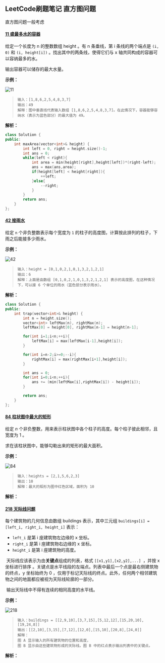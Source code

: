 ## LeetCode刷题笔记 直方图问题

直方图问题一般考虑 

#### [11 盛最多水的容器](https://leetcode-cn.com/problems/container-with-most-water/)

给定一个长度为 n 的整数数组 height 。有 n 条垂线，第 i 条线的两个端点是 `(i, 0)` 和 `(i, height[i])` 。找出其中的两条线，使得它们与 x 轴共同构成的容器可以容纳最多的水。

输出容器可以储存的最大水量。

**示例：**

![11](/home/wang/Desktop/TechStack/ALGLearning/LeetCode_Cpp/LeetCodeHot100/QsType/img/11.jpg)

> ```
> 输入：[1,8,6,2,5,4,8,3,7]
> 输出：49 
> 解释：图中垂直线代表输入数组 [1,8,6,2,5,4,8,3,7]。在此情况下，容器能够容纳水（表示为蓝色部分）的最大值为 49。
> ```

**解析：**

```cpp
class Solution {
public:
    int maxArea(vector<int>& height) {
        int left = 0, right = height.size()-1;
        int ans = 0;
        while(left < right){
            int area = min(height[right],height[left])*(right-left);
            ans = max(ans,area);
            if(height[left] < height[right]){
                ++left;
            }else{
                --right;
            }
        }
        return ans;
    }
};
```

#### [42 接雨水](https://leetcode-cn.com/problems/trapping-rain-water/)

给定 `n` 个非负整数表示每个宽度为 `1` 的柱子的高度图，计算按此排列的柱子，下雨之后能接多少雨水。

**示例：**

![42](/home/wang/Desktop/TechStack/ALGLearning/LeetCode_Cpp/LeetCodeHot100/QsType/img/42.png)

> ```
> 输入：height = [0,1,0,2,1,0,1,3,2,1,2,1]
> 输出：6
> 解释：上面是由数组 [0,1,0,2,1,0,1,3,2,1,2,1] 表示的高度图，在这种情况下，可以接 6 个单位的雨水（蓝色部分表示雨水）。
> ```

**解析：**

```cpp
class Solution {
public:
    int trap(vector<int>& height) {
        int n = height.size();
        vector<int> leftMax(n), rightMax(n);
        leftMax[0] = height[0], rightMax[n-1] = height[n-1];

        for(int i=1;i<n;++i){
            leftMax[i] = max(leftMax[i-1],height[i]);
        }

        for(int i=n-2;i>=0;--i){
            rightMax[i] = max(rightMax[i+1],height[i]);
        }

        int ans = 0;
        for(int i=0;i<n;++i){
            ans += (min(leftMax[i],rightMax[i]) - height[i]);
        }

        return ans;
    }
};
```



#### [84 柱状图中最大的矩形](https://leetcode-cn.com/problems/largest-rectangle-in-histogram/)

给定 *n* 个非负整数，用来表示柱状图中各个柱子的高度。每个柱子彼此相邻，且宽度为 1 。

求在该柱状图中，能够勾勒出来的矩形的最大面积。

**示例：**

![84](/home/wang/Desktop/TechStack/ALGLearning/LeetCode_Cpp/LeetCodeHot100/QsType/img/84.jpg)

> ```
> 输入：heights = [2,1,5,6,2,3]
> 输出：10
> 解释：最大的矩形为图中红色区域，面积为 10
> ```

**解析：**



#### [218 天际线问题](https://leetcode-cn.com/problems/the-skyline-problem/)

每个建筑物的几何信息由数组 buildings 表示，其中三元组 `buildings[i] = [left_i, right_i, height_i]` 表示：

- `left_i` 是第 i 座建筑物左边缘的 x 坐标。
- `right_i` 是第 i 座建筑物右边缘的 x 坐标。
- `height_i` 是第 i 座建筑物的高度。

​    天际线应该表示为由**关键点**组成的列表，格式 `[[x1,y1],[x2,y2],...] `，并按 x 坐标进行排序 。关键点是水平线段的左端点。列表中最后一个点是最右侧建筑物的终点，y 坐标始终为 0 ，仅用于标记天际线的终点。此外，任何两个相邻建筑物之间的地面都应被视为天际线轮廓的一部分。

​	输出天际线中不得有连续的相同高度的水平线。

**示例：**

![218](/home/wang/Desktop/TechStack/ALGLearning/LeetCode_Cpp/LeetCodeNote/QsType/img/218.jpg)

> ```
> 输入：buildings = [[2,9,10],[3,7,15],[5,12,12],[15,20,10],[19,24,8]]
> 输出：[[2,10],[3,15],[7,12],[12,0],[15,10],[20,8],[24,0]]
> 解释：
> 图 A 显示输入的所有建筑物的位置和高度，
> 图 B 显示由这些建筑物形成的天际线。图 B 中的红点表示输出列表中的关键点。
> ```

**解析：**

